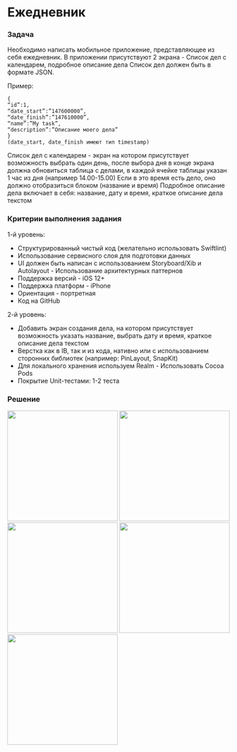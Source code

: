 # Ежедневник

### Задача
Необходимо написать мобильное приложение, представляющее из себя ежедневник. В приложении присутствуют 2 экрана - Список дел с календарем, подробное описание дела
Список дел должен быть в формате JSON.

Пример:

```
{
“id”:1,
“date_start”:”147600000”,
“date_finish”:”147610000”,
“name”:”My task”,
“description”:”Описание моего дела”
}
(date_start, date_finish имеют тип timestamp)
```

Список дел с календарем - экран на котором присутствует возможность выбрать один день, после выбора дня в конце экрана должна обновиться таблица с делами, в каждой ячейке таблицы указан 1 час из дня (например 14.00-15.00)
Если в это время есть дело, оно должно отобразиться блоком (название и время)
Подробное описание дела включает в себя: название, дату и время, краткое описание дела текстом

### Критерии выполнения задания
1-й уровень:
* Структурированный чистый код (желательно использовать Swiftlint)
* Использование сервисного слоя для подготовки данных
* UI должен быть написан с использованием Storyboard/Xib и Autolayout - Использование архитектурных паттернов
* Поддержка версий - iOS 12+
* Поддержка платформ - iPhone
* Ориентация - портретная
* Код на GitHub

2-й уровень:
* Добавить экран создания дела, на котором присутствует возможность указать название, выбрать дату и время, краткое описание дела текстом
* Верстка как в IB, так и из кода, нативно или с использованием сторонних
библиотек (например: PinLayout, SnapKit)
* Для локального хранения используем Realm - Использовать Cocoa Pods
* Покрытие Unit-тестами: 1-2 теста

### Решение
<img src="https://user-images.githubusercontent.com/3718952/153910221-5ef6243a-4976-439d-a558-0c3487f30c3e.png" width="250"/> <img src="https://user-images.githubusercontent.com/3718952/153910232-cd06656d-55f5-4bae-80e3-feedb940e176.png" width="250"/> <img src="https://user-images.githubusercontent.com/3718952/153910237-fe2c0c34-d467-4bcc-a4be-4a62b8bd4ad6.png" width="250"/>
<img src="https://user-images.githubusercontent.com/3718952/153910242-485f48b0-9218-4ad8-b141-60f784a050c3.png" width="250"/> <img src="https://user-images.githubusercontent.com/3718952/153910244-cd82f64c-d165-4e8e-a6b0-c1f254bbf9ef.png" width="250"/>
